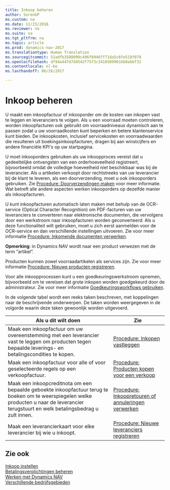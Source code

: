```yaml
---
title: Inkoop beheren
author: SorenGP
ms.custom: na
ms.date: 11/23/2016
ms.reviewer: na
ms.suite: na
ms.tgt_pltfrm: na
ms.topic: article
ms.prod: dynamics-nav-2017
ms.translationtype: Human Translation
ms.sourcegitcommit: 51adfb3588099c496f0946ff71da5c6fe518f070
ms.openlocfilehash: df94e447d7d4542f75f3c34105099016b0abbf32
ms.contentlocale: nl-be
ms.lasthandoff: 06/26/2017

---
```


# <a name="manage-purchasing"></a>Inkoop beheren
U maakt een inkoopfactuur of inkooporder om de kosten van inkopen vast te leggen en leveranciers te volgen. Als u een voorraad moeten controleren, worden inkoopfacturen ook gebruikt om voorraadniveaus dynamisch aan te passen zodat u uw voorraadkosten kunt beperken en betere klantenservice kunt bieden. De inkoopkosten, inclusief servicekosten en voorraadwaarden die resulteren uit boekingsinkoopfacturen, dragen bij aan winstcijfers en andere financiële KPI's op uw startpagina.

U moet inkooporders gebruiken als uw inkoopproces vereist dat u gedeeltelijke ontvangsten van een orderhoeveelheid registreert, bijvoorbeeld omdat de volledige hoeveelheid niet beschikbaar was bij de leverancier. Als u artikelen verkoopt door rechtstreeks van uw leverancier bij de klant te leveren, als een doorverzending, moet u ook inkooporders gebruiken. Zie [Procedure: Doorverzendingen maken](sales-how-drop-shipment.md) voor meer informatie. Wat betreft alle andere aspecten werken inkooporders op dezelfde manier als inkoopfacturen.

U kunt inkoopfacturen automatisch laten maken met behulp van de OCR-service (Optical Character Recognition) om PDF-facturen van uw leveranciers te converteren naar elektronische documenten, die vervolgens door een werkstroom naar inkoopfacturen worden geconverteerd. Als u deze functionaliteit wilt gebruiken, moet u zich eerst aanmelden voor de OCR-service en dan verschillende instellingen uitvoeren. Zie voor meer informatie [Procedure: Inkomende documenten verwerken](across-process-income-documents.md).      

**Opmerking**: in Dynamics NAV wordt naar een product verwezen met de term “artikel”.

Producten kunnen zowel voorraadartikelen als services zijn. Zie voor meer informatie [Procedure: Nieuwe producten registreren](inventory-how-register-new-products.md).

Voor alle inkoopprocessen kunt u een goedkeuringswerkstroom opnemen, bijvoorbeeld om te vereisen dat grote inkopen worden goedgekeurd door de administrateur. Zie voor meer informatie [Goedkeuringsworkflows gebruiken](across-how-use-approval-workflows.md).

In de volgende tabel wordt een reeks taken beschreven, met koppelingen naar de beschrijvende onderwerpen. De taken worden weergegeven in de volgorde waarin deze taken gewoonlijk worden uitgevoerd.


|Als u dit wilt doen |Zie |
|---|----|
|Maak een inkoopfactuur om uw overeenstemming met een leverancier vast te leggen om producten tegen bepaalde leverings- en betalingscondities te kopen. |[Procedure: Inkopen vastleggen](purchasing-how-record-purchases.md)|
|Maak een inkoopfactuur voor alle of voor geselecteerde regels op een verkoopfactuur.|[Procedure: Producten kopen voor een verkoop](purchasing-how-purchase-products-sale.md)|
|Maak een inkoopcreditnota om een bepaalde geboekte inkoopfactuur terug te boeken om te weerspiegelen welke producten u naar de leverancier terugstuurt en welk betalingsbedrag u zult innen.|[Procedure: Inkoopretouren of annuleringen verwerken](purchasing-how-process-purchase-returns-cancellations.md)|
|Maak een leverancierkaart voor elke leverancier bij wie u inkoopt.|[Procedure: Nieuwe leveranciers registreren](purchasing-how-register-new-vendors.md)|

## <a name="see-also"></a>Zie ook
[Inkoop instellen](purchasing-setup-purchasing.md)  
[Betalingsverplichtingen beheren](payables-manage-payables.md)    
[Werken met Dynamics NAV](ui-work-product.md)  
[Verschillende bedrijfsgebieden](ui-across-business-areas.md)

